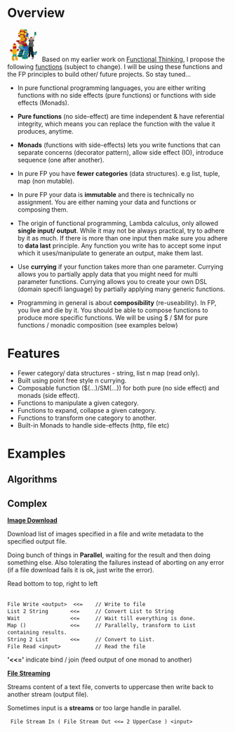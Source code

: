 # Overview
![Lego Kids](lego-kid.jpeg) Based on my earlier work on [Functional Thinking](https://github.com/van001/lesscode), I propose the following [functions](https://github.com/van001/lesscode-fp/blob/master/src/index.js) (subject to change). I will be using these functions and the FP principles to build other/ future projects. So stay tuned...

- In pure functional programming languages, you are either writing functions with no side effects (pure functions) or functions with 
side effects (Monads). 

- **Pure functions** (no side-effect) are time independent & have referential integrity, which means you can replace the function with the value it produces, anytime.

- **Monads** (functions with side-effects) lets you write functions that can separate concerns (decorator pattern), allow side effect (IO), introduce sequence (one after another).

- In pure FP you have **fewer categories** (data structures). e.g list, tuple, map (non mutable). 

- In pure FP your data is **immutable** and there is technically no assignment. You are either naming your
data and functions or composing them.

- The origin of functional programming, Lambda calculus, only allowed **single input/ output**. While it may not be always practical, try to adhere by it as much.
If there is more than one input then make sure you adhere to **data last** principle. Any function you write has to accept some input which it uses/manipulate to generate an output, make them last. 

- Use **currying** if your function takes more than one parameter. Currying allows you to partially apply data that you might need for multi parameter functions. Currying allows you to create your own DSL (domain specifi language) by partially applying many generic functions.

- Programming in general is about **composibility** (re-useability). In FP, you live and die by it. You should be able to compose functions to produce more specific functions. 
We will be using $ / $M for pure functions / monadic composition (see examples below)

# Features
- Fewer category/ data structures - string, list n map (read only).
- Built using point free style n currying.
- Composable function ($(...)/SM(...)) for both pure (no side effect) and monads (side effect).
- Functions to manipulate a given category.
- Functions to expand, collapse a given category. 
- Functions to transform one category to another.
- Built-in Monads to handle side-effects (http, file etc)

# Examples

## Algorithms

## Complex ##
**[Image Download](https://github.com/van001/lesscode-fp/tree/master/examples/image-download)**

Download list of images specified in a file and write metadata to the specified output file.

Doing bunch of things in **Parallel**, waiting for the result and then doing something else. 
Also tolerating the failures instead of aborting on any error (if a file download fails it is ok, just write the error).

Read bottom to top, right to left
```
                    
File Write <output>  <<=    // Write to file
List 2 String       <<=     // Convert List to String
Wait                <<=     // Wait till everything is done.
Map ()              <<=     // Parallelly, transform to List containing results.
String 2 List       <<=     // Convert to List.
File Read <input>           // Read the file

```
**'<<='**  indicate bind / join (feed output of one monad to another)

**[File Streaming](https://github.com/van001/lesscode-fp/tree/master/examples/file-streaming)**

Streams content of a text file, converts to uppercase then write back to another stream (output file).

Sometimes input is a **streams** or too large handle in parallel.
```
 File Stream In ( File Stream Out <<= 2 UpperCase ) <input>
```



